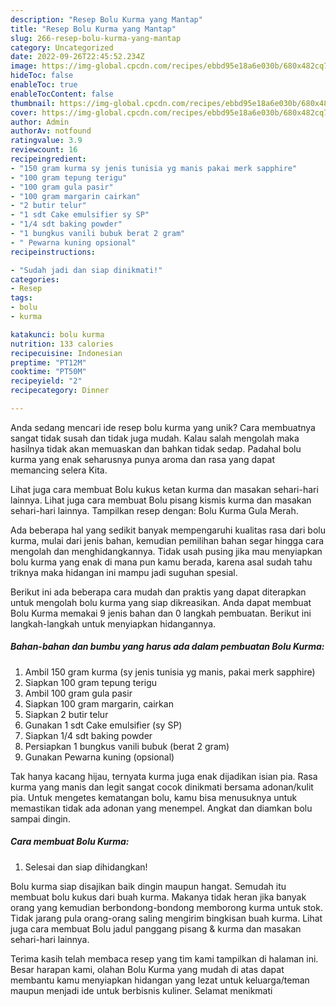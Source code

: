 ```yaml
---
description: "Resep Bolu Kurma yang Mantap"
title: "Resep Bolu Kurma yang Mantap"
slug: 266-resep-bolu-kurma-yang-mantap
category: Uncategorized
date: 2022-09-26T22:45:52.234Z
image: https://img-global.cpcdn.com/recipes/ebbd95e18a6e030b/680x482cq70/bolu-kurma-foto-resep-utama.jpg
hideToc: false
enableToc: true
enableTocContent: false
thumbnail: https://img-global.cpcdn.com/recipes/ebbd95e18a6e030b/680x482cq70/bolu-kurma-foto-resep-utama.jpg
cover: https://img-global.cpcdn.com/recipes/ebbd95e18a6e030b/680x482cq70/bolu-kurma-foto-resep-utama.jpg
author: Admin
authorAv: notfound
ratingvalue: 3.9
reviewcount: 16
recipeingredient:
- "150 gram kurma sy jenis tunisia yg manis pakai merk sapphire"
- "100 gram tepung terigu"
- "100 gram gula pasir"
- "100 gram margarin cairkan"
- "2 butir telur"
- "1 sdt Cake emulsifier sy SP"
- "1/4 sdt baking powder"
- "1 bungkus vanili bubuk berat 2 gram"
- " Pewarna kuning opsional"
recipeinstructions:

- "Sudah jadi dan siap dinikmati!"
categories:
- Resep
tags:
- bolu
- kurma

katakunci: bolu kurma 
nutrition: 133 calories
recipecuisine: Indonesian
preptime: "PT12M"
cooktime: "PT50M"
recipeyield: "2"
recipecategory: Dinner

---
```





Anda sedang mencari ide resep bolu kurma yang unik? Cara membuatnya sangat tidak susah dan tidak juga mudah. Kalau salah mengolah maka hasilnya tidak akan memuaskan dan bahkan tidak sedap. Padahal bolu kurma yang enak seharusnya punya aroma dan rasa yang dapat memancing selera Kita.





Lihat juga cara membuat Bolu kukus ketan kurma dan masakan sehari-hari lainnya. Lihat juga cara membuat Bolu pisang kismis kurma dan masakan sehari-hari lainnya. Tampilkan resep dengan: Bolu Kurma Gula Merah.

Ada beberapa hal yang sedikit banyak mempengaruhi kualitas rasa dari bolu kurma, mulai dari jenis bahan, kemudian pemilihan bahan segar hingga cara mengolah dan menghidangkannya. Tidak usah pusing jika mau menyiapkan bolu kurma yang enak di mana pun kamu berada, karena asal sudah tahu triknya maka hidangan ini mampu jadi suguhan spesial.






Berikut ini ada beberapa cara mudah dan praktis yang dapat diterapkan untuk mengolah bolu kurma yang siap dikreasikan. Anda dapat membuat Bolu Kurma memakai 9 jenis bahan dan 0 langkah pembuatan. Berikut ini langkah-langkah untuk menyiapkan hidangannya.

<!--inarticleads1-->

##### Bahan-bahan dan bumbu yang harus ada dalam pembuatan Bolu Kurma:

1. Ambil 150 gram kurma (sy jenis tunisia yg manis, pakai merk sapphire)
1. Siapkan 100 gram tepung terigu
1. Ambil 100 gram gula pasir
1. Siapkan 100 gram margarin, cairkan
1. Siapkan 2 butir telur
1. Gunakan 1 sdt Cake emulsifier (sy SP)
1. Siapkan 1/4 sdt baking powder
1. Persiapkan 1 bungkus vanili bubuk (berat 2 gram)
1. Gunakan  Pewarna kuning (opsional)


Tak hanya kacang hijau, ternyata kurma juga enak dijadikan isian pia. Rasa kurma yang manis dan legit sangat cocok dinikmati bersama adonan/kulit pia. Untuk mengetes kematangan bolu, kamu bisa menusuknya untuk memastikan tidak ada adonan yang menempel. Angkat dan diamkan bolu sampai dingin. 

<!--inarticleads2-->

##### Cara membuat Bolu Kurma:


1. Selesai dan siap dihidangkan!

Bolu kurma siap disajikan baik dingin maupun hangat. Semudah itu membuat bolu kukus dari buah kurma. Makanya tidak heran jika banyak orang yang kemudian berbondong-bondong memborong kurma untuk stok. Tidak jarang pula orang-orang saling mengirim bingkisan buah kurma. Lihat juga cara membuat Bolu jadul panggang pisang &amp; kurma dan masakan sehari-hari lainnya. 

Terima kasih telah membaca resep yang tim kami tampilkan di halaman ini. Besar harapan kami, olahan Bolu Kurma yang mudah di atas dapat membantu kamu menyiapkan hidangan yang lezat untuk keluarga/teman maupun menjadi ide untuk berbisnis kuliner. Selamat menikmati
